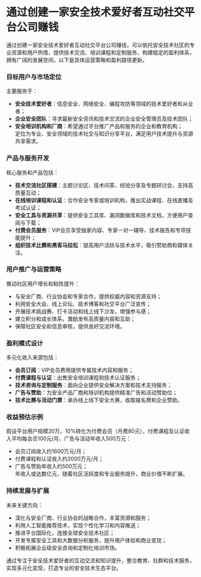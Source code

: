 # 通过创建一家安全技术爱好者互动社交平台公司赚钱
通过创建一家安全技术爱好者互动社交平台公司赚钱，可以依托安全技术社区的专业资源和用户热情，提供技术交流、培训课程和定制服务，构建稳定的盈利体系，拥有广阔的发展空间。以下是具体运营策略和盈利路径更新。

### 目标用户与市场定位  
主要服务于：  
* **安全技术爱好者**：信息安全、网络安全、编程攻防等领域的技术爱好者和从业者；  
* **企业安全团队**：寻求最新安全资讯和技术交流的企业安全管理员及技术团队；  
* **安全培训机构和厂商**：希望通过平台推广产品和服务的企业和教育机构；  
定位为专业、安全领域的技术社交与知识分享平台，满足用户技术提升与资源共享需求。

### 产品与服务开发  
核心服务和产品包括：  
* **技术交流社区搭建**：主题讨论区、技术问答、经验分享及专题研讨会，支持高质量互动；  
* **在线培训课程和认证**：合作安全专家或培训机构，推出实战课程、在线直播及考试认证；  
* **安全工具与资源共享**：提供安全工具库、漏洞数据库和技术文档，方便用户查阅与下载；  
* **付费会员服务**：VIP会员享受独家内容、专家一对一辅导、技术报告和专项技能提升；  
* **组织技术比赛和黑客马拉松**：提高用户活跃与技术水平，吸引赞助商和媒体关注。

### 用户推广与运营策略  
推动社区用户增长和粘性提升：  
* 与安全厂商、行业协会和专家合作，提供权威内容和资源支持；  
* 利用安全大会、线上论坛、技术博客和社交平台广泛宣传；  
* 开展技术挑战赛、打卡活动和线上线下沙龙，增强参与感；  
* 建立积分和成长体系，激励发布高质量内容和互助；  
* 保障社区安全和信息审核，提供良好交流环境。

### 盈利模式设计  
多元化收入来源包括：  
* **会员订阅**：VIP会员费用提供专属技术内容和服务；  
* **付费课程与认证**：出售安全培训课程和技术认证服务；  
* **技术咨询与定制服务**：面向企业提供安全解决方案和技术支持服务；  
* **广告与赞助**：为安全产品厂商和培训机构提供精准广告和活动赞助位；  
* **技术比赛与活动门票**：承办线上线下安全大赛，收取报名费和企业赞助。

### 收益预估示例  
假设平台用户规模20万，10%转化为付费会员（月费80元），付费课程及认证收入平均每会员100元/月，广告与活动年收入500万元：  
* 会员订阅收入约1600万元/月；  
* 付费课程和认证收入约2000万元/月；  
* 广告与赞助年收入约500万元；  
年收入或达数亿元，随着社区活跃度和专业服务提升，商业价值不断扩展。

### 持续发展与扩展  
未来关键方向：  
* 深化与安全厂商、行业协会的战略合作，丰富资源和服务；  
* 利用人工智能推荐技术，实现个性化学习和内容推送；  
* 推进平台国际化，连接全球安全技术社区；  
* 开发专属安全工具和大数据分析服务，提升用户体验和商业变现；  
* 积极拓展企业级安全咨询和定制化培训市场。

通过专注于安全技术爱好者的互动交流和知识提升，整合教育、社群和技术服务，实现多元化变现，打造专业的安全技术生态平台。